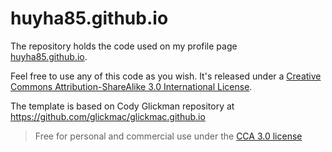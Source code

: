 # huyha85.github.io

The repository holds the code used on my profile page  
[huyha85.github.io](http://huyha85.github.io).

Feel free to use any of this code as you wish.
It's released under a [Creative Commons Attribution-ShareAlike 3.0 International License](http://creativecommons.org/licenses/by/3.0/).

The template is based on Cody Glickman repository at https://github.com/glickmac/glickmac.github.io

> Free for personal and commercial use under the
> [CCA 3.0 license](http://html5up.net/license)
